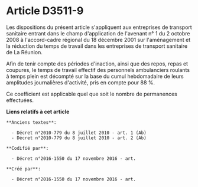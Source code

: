 # Article D3511-9

Les dispositions du présent article s'appliquent aux entreprises de transport sanitaire entrant dans le champ d'application
de l'avenant n° 1 du 2 octobre 2008 à l'accord-cadre régional du 18 décembre 2001 sur l'aménagement et la réduction du temps
de travail dans les entreprises de transport sanitaire de La Réunion.

Afin de tenir compte des périodes d'inaction, ainsi que des repos, repas et coupures, le temps de travail effectif des
personnels ambulanciers roulants à temps plein est décompté sur la base du cumul hebdomadaire de leurs amplitudes
journalières d'activité, pris en compte pour 88 %.

Ce coefficient est applicable quel que soit le nombre de permanences effectuées.

**Liens relatifs à cet article**

	**Anciens textes**:

	  - Décret n°2010-779 du 8 juillet 2010 - art. 1 (Ab)
	  - Décret n°2010-779 du 8 juillet 2010 - art. 2 (Ab)

	**Codifié par**:

	  - Décret n°2016-1550 du 17 novembre 2016 - art.

	**Créé par**:

	  - Décret n°2016-1550 du 17 novembre 2016 - art.
